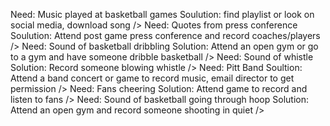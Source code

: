 Need: Music played at basketball games Soulution: find playlist or look on social media, download song /> 
Need: Quotes from press conference Soulution: Attend post game press conference and record coaches/players /> 
Need: Sound of basketball dribbling Solution: Attend an open gym or go to a gym and have someone dribble basketball /> 
Need: Sound of whistle Solution: Record someone blowing whistle />
Need: Pitt Band Soultion: Attend a band concert or game to record music, email director to get permission />
Need: Fans cheering Solution: Attend game to record and listen to fans />
Need: Sound of basketball going through hoop Solution: Attend an open gym and record someone shooting in quiet />
